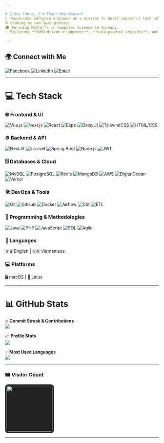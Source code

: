 ```yaml
---

# 👋 Hey there, I'm Thanh Huy Nguyen!  
🚀 Passionate Software Engineer on a mission to build impactful tech solutions.
🌐 Cooking my own SaaS product.
🎓 Pursuing Master’s in Computer Science in Germany.  
💡 Exploring **FOMO-driven engagement**, **data-powered insights**, and **digital currencies**.  

---
```


## 🌍 Connect with Me  
[![Facebook](https://img.shields.io/badge/Facebook-%231877F2.svg?logo=Facebook&logoColor=white)](https://facebook.com/thanhhuy.9.11) [![LinkedIn](https://img.shields.io/badge/LinkedIn-%230077B5.svg?logo=linkedin&logoColor=white)](https://linkedin.com/in/thhuy-nguyen) [![Email](https://img.shields.io/badge/Email-D14836?logo=gmail&logoColor=white)](mailto:huynt091100@gmail.com)  

---

# 💻 Tech Stack  

### 🌐 **Frontend & UI**  
![Vue.js](https://img.shields.io/badge/vue.js-%2335495e.svg?style=for-the-badge&logo=vuedotjs&logoColor=%234FC08D) ![Next.js](https://img.shields.io/badge/Next-black?style=for-the-badge&logo=next.js&logoColor=white) ![React](https://img.shields.io/badge/react-%2320232a.svg?style=for-the-badge&logo=react&logoColor=%2361DAFB) ![Expo](https://img.shields.io/badge/expo-1C1E24?style=for-the-badge&logo=expo&logoColor=#D04A37) ![DaisyUI](https://img.shields.io/badge/daisyui-5A0EF8?style=for-the-badge&logo=daisyui&logoColor=white) ![TailwindCSS](https://img.shields.io/badge/tailwindcss-%2338B2AC.svg?style=for-the-badge&logo=tailwind-css&logoColor=white) ![HTML/CSS](https://img.shields.io/badge/html%2Fcss-%23E34F26.svg?style=for-the-badge&logo=html5&logoColor=white)  

### ⚙️ **Backend & API**  
![NestJS](https://img.shields.io/badge/nestjs-%23E0234E.svg?style=for-the-badge&logo=nestjs&logoColor=white) ![Laravel](https://img.shields.io/badge/laravel-%23FF2D20.svg?style=for-the-badge&logo=laravel&logoColor=white) ![Spring Boot](https://img.shields.io/badge/springboot-%236DB33F.svg?style=for-the-badge&logo=springboot&logoColor=white) ![Node.js](https://img.shields.io/badge/node.js-6DA55F?style=for-the-badge&logo=node.js&logoColor=white) ![JWT](https://img.shields.io/badge/JWT-black?style=for-the-badge&logo=JSON%20web%20tokens) 

### 🗄️ **Databases & Cloud**  
![MySQL](https://img.shields.io/badge/mysql-4479A1.svg?style=for-the-badge&logo=mysql&logoColor=white) ![PostgreSQL](https://img.shields.io/badge/postgres-%23316192.svg?style=for-the-badge&logo=postgresql&logoColor=white) ![Redis](https://img.shields.io/badge/redis-%23DC382D.svg?style=for-the-badge&logo=redis&logoColor=white) ![MongoDB](https://img.shields.io/badge/mongodb-%2347A248.svg?style=for-the-badge&logo=mongodb&logoColor=white) ![AWS](https://img.shields.io/badge/AWS-%23FF9900.svg?style=for-the-badge&logo=amazon-aws&logoColor=white) ![DigitalOcean](https://img.shields.io/badge/DigitalOcean-%230167ff.svg?style=for-the-badge&logo=digitalOcean&logoColor=white) ![Vercel](https://img.shields.io/badge/vercel-%23000000.svg?style=for-the-badge&logo=vercel&logoColor=white)  

### 🛠️ **DevOps & Tools**  
![Git](https://img.shields.io/badge/git-%23F05033.svg?style=for-the-badge&logo=git&logoColor=white) ![GitHub](https://img.shields.io/badge/github-%23121011.svg?style=for-the-badge&logo=github&logoColor=white) ![Docker](https://img.shields.io/badge/docker-%230db7ed.svg?style=for-the-badge&logo=docker&logoColor=white) ![Airflow](https://img.shields.io/badge/airflow-017CEE?style=for-the-badge&logo=apache-airflow&logoColor=white) ![Dbt](https://img.shields.io/badge/dbt-FF694B?style=for-the-badge&logo=dbt&logoColor=white) ![ETL](https://img.shields.io/badge/ETL-pipeline-blue?style=for-the-badge)  

### 🧠 **Programming & Methodologies**  
![Java](https://img.shields.io/badge/java-%23ED8B00.svg?style=for-the-badge&logo=openjdk&logoColor=white) ![PHP](https://img.shields.io/badge/php-%23777BB4.svg?style=for-the-badge&logo=php&logoColor=white) ![JavaScript](https://img.shields.io/badge/javascript-%23F7DF1E.svg?style=for-the-badge&logo=javascript&logoColor=black) ![SQL](https://img.shields.io/badge/sql-%2307405e.svg?style=for-the-badge&logo=sqlite&logoColor=white) ![Agile](https://img.shields.io/badge/agile-methodologies-blue?style=for-the-badge)  

### 💬 **Languages**  
🇬🇧 English | 🇻🇳 Vietnamese  

### 💻 **Platforms**  
🖥️ macOS | 🐧 Linux  

---

# 📊 GitHub Stats  
🔥 **Commit Streak & Contributions**  
![](https://nirzak-streak-stats.vercel.app/?user=thhuy-nguyen&theme=dark&hide_border=true)  

📈 **Profile Stats**  
![](https://github-readme-stats.vercel.app/api?username=thhuy-nguyen&theme=dark&hide_border=true&include_all_commits=false&count_private=false)  

💡 **Most Used Languages**  
![](https://github-readme-stats.vercel.app/api/top-langs/?username=thhuy-nguyen&theme=dark&hide_border=true&include_all_commits=false&count_private=false&layout=compact)  

---

### 📟 Visitor Count  
<img src="https://profile-counter.glitch.me/thhuy-nguyen/count.svg" alt="Visitor Count" width="150" style="border-radius: 10px; background: #222; padding: 5px;" />  

---
